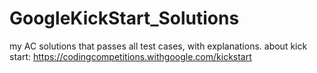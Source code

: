 # GoogleKickStart_Solutions
my AC solutions that passes all test cases, with explanations. about kick start: https://codingcompetitions.withgoogle.com/kickstart
